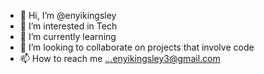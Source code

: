 - 👋 Hi, I’m @enyikingsley
- 👀 I’m interested in Tech 
- 🌱 I’m currently learning 
- 💞️ I’m looking to collaborate on projects that involve code
- 📫 How to reach me ...enyikingsley3@gmail.com

<!---
RedHoudini/RedHoudini is a ✨ programmer & coder ✨  (this file) appears on his GitHub profile.

--->
